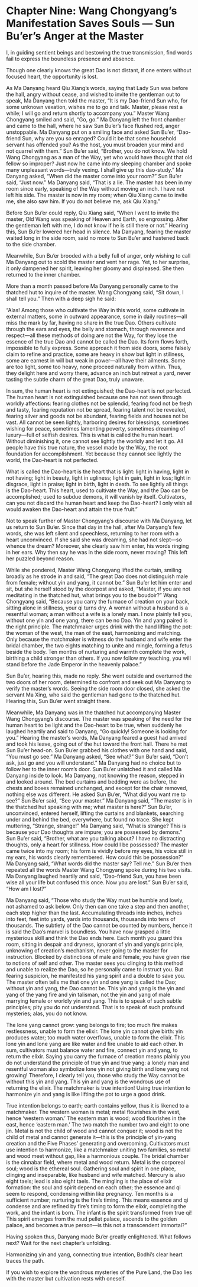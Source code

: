 # Chapter Nine: Wang Chongyang’s Manifestation Saves Souls — Sun Bu’er’s Anger at the Master

I, in guiding sentient beings and bestowing the true transmission, find words fail to express the boundless presence and absence.

Though one clearly knows the great Dao is not distant, if one enters without focused heart, the opportunity is lost.

As Ma Danyang heard Qiu Xiang’s words, saying that Lady Sun was before the hall, angry without cease, and wished to invite the gentleman out to speak, Ma Danyang then told the master, “It is my Dao-friend Sun who, for some unknown vexation, wishes me to go and talk. Master, please rest a while; I will go and return shortly to accompany you.” Master Wang Chongyang smiled and said, “Go, go.” Ma Danyang left the front chamber and came to the hall, where he saw Sun Bu’er’s face flushed red, anger unstoppable. Ma Danyang put on a smiling face and asked Sun Bu’er, “Dao-friend Sun, why are you so enraged? Could it be that some household servant has offended you? As the host, you must broaden your mind and not quarrel with them.” Sun Bu’er said, “Brother, you do not know. We hold Wang Chongyang as a man of the Way, yet who would have thought that old fellow so improper? Just now he came into my sleeping chamber and spoke many unpleasant words—truly vexing. I shall give up this dao-study.” Ma Danyang asked, “When did the master come into your room?” Sun Bu’er said, “Just now.” Ma Danyang said, “That is a lie. The master has been in my room since early, speaking of the Way without moving an inch. I have not left his side. The master is now in my room; when Qiu Xiang came to invite me, she also saw him. If you do not believe me, ask Qiu Xiang.” 

Before Sun Bu’er could reply, Qiu Xiang said, “When I went to invite the master, Old Wang was speaking of Heaven and Earth, so engrossing. After the gentleman left with me, I do not know if he is still there or not.” Hearing this, Sun Bu’er lowered her head in silence. Ma Danyang, fearing the master waited long in the side room, said no more to Sun Bu’er and hastened back to the side chamber. 

Meanwhile, Sun Bu’er brooded with a belly full of anger, only wishing to call Ma Danyang out to scold the master and vent her rage. Yet, to her surprise, it only dampened her spirit, leaving her gloomy and displeased. She then returned to the inner chamber. 

More than a month passed before Ma Danyang personally came to the thatched hut to inquire of the master. Wang Chongyang said, “Sit down, I shall tell you.” Then with a deep sigh he said: 

“Alas! Among those who cultivate the Way in this world, some cultivate in external matters, some in outward appearance, some in daily routines—all miss the mark by far, having no share in the true Dao. Others cultivate through the ears and eyes, the belly and stomach, through reverence and respect—all these methods of doing are not the Way, for they lose the essence of the true Dao and cannot be called the Dao. Its form flows forth, impossible to fully express. Some approach it from side doors, some falsely claim to refine and practice, some are heavy in show but light in stillness, some are earnest in will but weak in power—all have their ailments. Some are too light, some too heavy, none proceed naturally from within. Thus, they delight here and worry there, advance an inch but retreat a yard, never tasting the subtle charm of the great Dao, truly unaware. 

In sum, the human heart is not extinguished; the Dao-heart is not perfected. The human heart is not extinguished because one has not seen through worldly affections: fearing clothes not be splendid, fearing food not be fresh and tasty, fearing reputation not be spread, fearing talent not be revealed, fearing silver and goods not be abundant, fearing fields and houses not be vast. All cannot be seen lightly, harboring desires for blessings, sometimes wishing for peace, sometimes lamenting poverty, sometimes dreaming of luxury—full of selfish desires. This is what is called the human heart. Without diminishing it, one cannot see lightly the worldly and let it go. All people have this true nature, the vessel made by the Way, the root foundation for accomplishment. Yet because they cannot see lightly the world, the Dao-heart is not perfected. 

What is called the Dao-heart is the heart that is light: light in having, light in not having; light in beauty, light in ugliness; light in gain, light in loss; light in disgrace, light in praise; light in birth, light in death. To see lightly all things is the Dao-heart. This heart, used to cultivate the Way, and the Dao can be accomplished; used to subdue demons, it will vanish by itself. Cultivators, can you not discard the human heart and keep the Dao-heart? I only wish all would awaken the Dao-heart and attain the true fruit.” 

Not to speak further of Master Chongyang’s discourse with Ma Danyang, let us return to Sun Bu’er. Since that day in the hall, after Ma Danyang’s few words, she was left silent and speechless, returning to her room with a heart unconvinced. If she said she was dreaming, she had not slept—so whence the dream? Moreover, she clearly saw him enter, his words ringing in her ears. Why then say he was in the side room, never moving? This left her puzzled beyond reason. 

While she pondered, Master Wang Chongyang lifted the curtain, smiling broadly as he strode in and said, “The great Dao does not distinguish male from female; without yin and yang, it cannot be.” Sun Bu’er let him enter and sit, but she herself stood by the doorpost and asked, “Master, if you are not meditating in the thatched hut, what brings you to the boudoir?” Wang Chongyang said, “Because you carry the furnace of creation on your back, sitting alone in stillness, your qi turns dry. A woman without a husband is a resentful woman; a man without a wife is a lonely man. I now plainly tell you, without one yin and one yang, there can be no Dao. Yin and yang paired is the right principle. The matchmaker urges drink with the hand lifting the pot: the woman of the west, the man of the east, harmonizing and matching. Only because the matchmaker is witness do the husband and wife enter the bridal chamber, the two eights matching to unite and mingle, forming a fetus beside the body. Ten months of nurturing and warmth complete the work, birthing a child stronger than others. If you now follow my teaching, you will stand before the Jade Emperor in the heavenly palace.” 

Sun Bu’er, hearing this, made no reply. She went outside and overturned the two doors of her room, determined to confront and seek out Ma Danyang to verify the master’s words. Seeing the side room door closed, she asked the servant Ma Xing, who said the gentleman had gone to the thatched hut. Hearing this, Sun Bu’er went straight there. 

Meanwhile, Ma Danyang was in the thatched hut accompanying Master Wang Chongyang’s discourse. The master was speaking of the need for the human heart to be light and the Dao-heart to be true, when suddenly he laughed heartily and said to Danyang, “Go quickly! Someone is looking for you.” Hearing the master’s words, Ma Danyang feared a guest had arrived and took his leave, going out of the hut toward the front hall. There he met Sun Bu’er head-on. Sun Bu’er grabbed his clothes with one hand and said, “You must go see.” Ma Danyang asked, “See what?” Sun Bu’er said, “Don’t ask, just go and you will understand.” Ma Danyang had no choice but to follow her to the inner room’s door. Sun Bu’er unlatched it and called Ma Danyang inside to look. Ma Danyang, not knowing the reason, stepped in and looked around. The bed curtains and bedding were as before, the chests and boxes remained unchanged, and except for the chair removed, nothing else was different. He asked Sun Bu’er, “What did you want me to see?” Sun Bu’er said, “See your master.” Ma Danyang said, “The master is in the thatched hut speaking with me; what master is here?” Sun Bu’er, unconvinced, entered herself, lifting the curtains and blankets, searching under and behind the bed, everywhere, but found no trace. She kept muttering, “Strange, strange!” Ma Danyang said, “What is strange? This is because your Dao thoughts are impure; you are possessed by demons.” Sun Bu’er said, “Brother, what are you talking about? I have no distracting thoughts, only a heart for stillness. How could I be possessed? The master came twice into my room; his form is vividly before my eyes, his voice still in my ears, his words clearly remembered. How could this be possession?” Ma Danyang said, “What words did the master say? Tell me.” Sun Bu’er then repeated all the words Master Wang Chongyang spoke during his two visits. Ma Danyang laughed heartily and said, “Dao-friend Sun, you have been wise all your life but confused this once. Now you are lost.” Sun Bu’er said, “How am I lost?” 

Ma Danyang said, “Those who study the Way must be humble and lowly, not ashamed to ask below. Only then can one take a step and then another, each step higher than the last. Accumulating threads into inches, inches into feet, feet into yards, yards into thousands, thousands into tens of thousands. The subtlety of the Dao cannot be counted by numbers, hence it is said the Dao’s marvel is boundless. You have now grasped a little mysterious skill and think the Dao ends here. Each month you guard this room, sitting in despair and dryness, ignorant of yin and yang’s principle, unknowing of creation’s mechanism, never going to the master for instruction. Blocked by distinctions of male and female, you have given rise to notions of self and other. The master sees you clinging to this method and unable to realize the Dao, so he personally came to instruct you. But fearing suspicion, he manifested his yang spirit and a double to save you. The master often tells me that one yin and one yang is called the Dao; without yin and yang, the Dao cannot be. This yin and yang is the yin and yang of the yang fire and yin talisman, not the yin and yang of male marrying female or worldly yin and yang. This is to speak of such subtle principles; pity you do not understand. That is to speak of such profound mysteries; alas, you do not know. 

The lone yang cannot grow: yang belongs to fire; too much fire makes restlessness, unable to form the elixir. The lone yin cannot give birth: yin produces water; too much water overflows, unable to form the elixir. This lone yin and lone yang are like water and fire unable to aid each other. In sum, cultivators must balance water and fire, connect yin and yang, to return the elixir. Saying you carry the furnace of creation means plainly you do not understand the principle of true yin and true yang: a lonely man and resentful woman also symbolize lone yin not giving birth and lone yang not growing! Therefore, I clearly tell you, those who study the Way cannot be without this yin and yang. This yin and yang is the wondrous use of returning the elixir. The matchmaker is true intention! Using true intention to harmonize yin and yang is like lifting the pot to urge a good drink. 

True intention belongs to earth; earth contains yellow, thus it is likened to a matchmaker. The western woman is metal; metal flourishes in the west, hence ‘western woman.’ The eastern man is wood; wood flourishes in the east, hence ‘eastern man.’ The two match the number two and eight to one jin. Metal is not the child of wood and cannot conquer it; wood is not the child of metal and cannot generate it—this is the principle of yin-yang creation and the Five Phases’ generating and overcoming. Cultivators must use intention to harmonize, like a matchmaker uniting two families, so metal and wood meet without gap, like a harmonious couple. The bridal chamber is the cinnabar field, where metal and wood return. Metal is the corporeal soul; wood is the ethereal soul. Gathering soul and spirit in one place, clinging and inseparable, like husband and wife matched. Mercury is also eight taels; lead is also eight taels. The mingling is the place of elixir formation: the soul and spirit depend on each other; the essence and qi seem to respond, condensing within like pregnancy. Ten months is a sufficient number; nurturing is the fire’s timing. This means essence and qi condense and are refined by fire’s timing to form the elixir, completing the work, and the infant is born. The infant is the spirit transformed from true qi! This spirit emerges from the mud pellet palace, ascends to the golden palace, and becomes a true person—is this not a transcendent immortal?” 

Having spoken thus, Danyang made Bu’er greatly enlightened. What follows next? Wait for the next chapter’s unfolding.

Harmonizing yin and yang, connecting true intention, Bodhi’s clear heart traces the path.

If you wish to explore the wondrous mysteries of the Pure Land, the Dao lies with the master but cultivation rests with oneself.